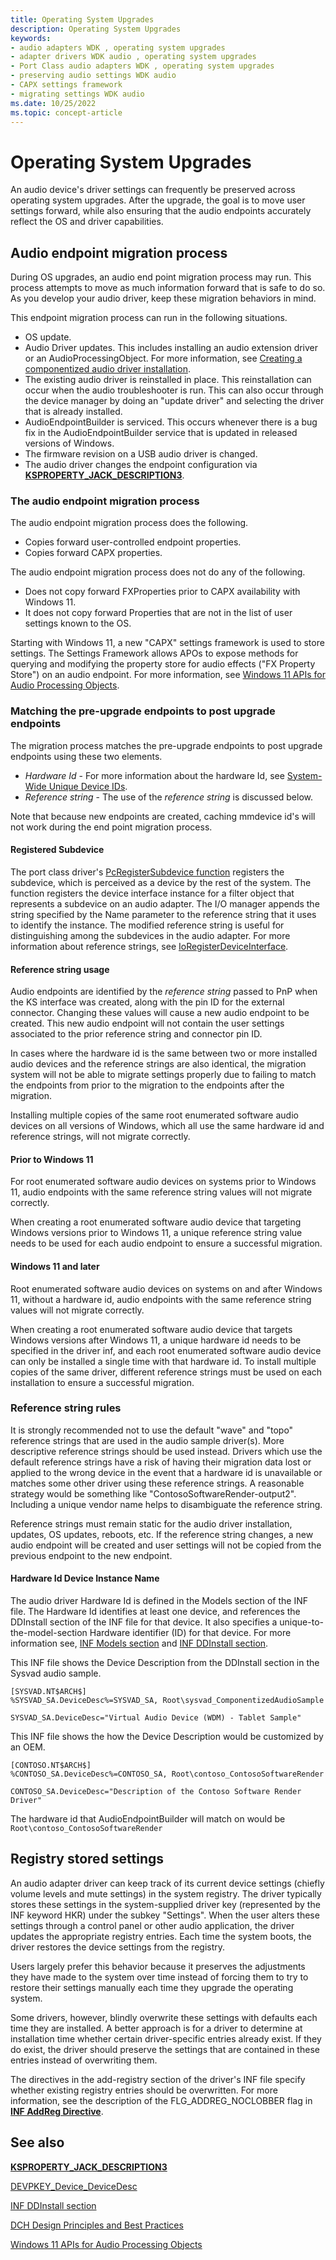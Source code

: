 ```yaml
---
title: Operating System Upgrades
description: Operating System Upgrades
keywords:
- audio adapters WDK , operating system upgrades
- adapter drivers WDK audio , operating system upgrades
- Port Class audio adapters WDK , operating system upgrades
- preserving audio settings WDK audio
- CAPX settings framework
- migrating settings WDK audio
ms.date: 10/25/2022
ms.topic: concept-article
---
```


# Operating System Upgrades

An audio device's driver settings can frequently be preserved across operating system upgrades. After the upgrade, the goal is to move user settings forward, while also ensuring that the audio endpoints accurately reflect the OS and driver capabilities.

## Audio endpoint migration process

During OS upgrades, an audio end point migration process may run. This process attempts to move as much information forward that is safe to do so. As you develop your audio driver, keep these migration behaviors in mind.

This endpoint migration process can run in the following situations.

- OS update.
- Audio Driver updates. This includes installing an audio extension driver or an AudioProcessingObject. For more information, see [Creating a componentized audio driver installation](audio-universal-drivers.md#creating-a-componentized-audio-driver-installation).
- The existing audio driver is reinstalled in place. This reinstallation can occur when the audio troubleshooter is run. This can also occur through the device manager by doing an "update driver" and selecting the driver that is already installed.
- AudioEndpointBuilder is serviced. This occurs whenever there is a bug fix in the AudioEndpointBuilder service that is updated in released versions of Windows.
- The firmware revision on a USB audio driver is changed.
- The audio driver changes the endpoint configuration via [**KSPROPERTY_JACK_DESCRIPTION3**](ksproperty-jack-description3.md).

### The audio endpoint migration process

The audio endpoint migration process does the following.

- Copies forward user-controlled endpoint properties.
- Copies forward CAPX properties.

The audio endpoint migration process does not do any of the following.

- Does not copy forward FXProperties prior to CAPX availability with Windows 11.
- It does not copy forward Properties that are not in the list of user settings known to the OS.

Starting with Windows 11, a new "CAPX" settings framework is used to store settings. The Settings Framework allows APOs to expose methods for querying and modifying the property store for audio effects ("FX Property Store") on an audio endpoint. For more information, see [Windows 11 APIs for Audio Processing Objects](windows-11-apis-for-audio-processing-objects.md).

### Matching the pre-upgrade endpoints to post upgrade endpoints

The migration process matches the pre-upgrade endpoints to post upgrade endpoints using these two elements.

- *Hardware Id* - For more information about the hardware Id, see [System-Wide Unique Device IDs](system-wide-unique-device-ids.md).
- *Reference string* - The use of the *reference string* is discussed below.

Note that because new endpoints are created, caching mmdevice id's will not work during the end point migration process.

#### Registered Subdevice

The port class driver's [PcRegisterSubdevice function](/windows-hardware/drivers/ddi/portcls/nf-portcls-pcregistersubdevice) registers the subdevice, which is perceived as a device by the rest of the system.  The function registers the device interface instance for a filter object that represents a subdevice on an audio adapter. The I/O manager appends the string specified by the Name parameter to the reference string that it uses to identify the instance. The modified reference string is useful for distinguishing among the subdevices in the audio adapter. For more information about reference strings, see [IoRegisterDeviceInterface](/windows-hardware/drivers/ddi/wdm/nf-wdm-ioregisterdeviceinterface).

#### Reference string usage

Audio endpoints are identified by the *reference string* passed to PnP when the KS interface was created, along with the pin ID for the external connector. Changing these values will cause a new audio endpoint to be created. This new audio endpoint will not contain the user settings associated to the prior reference string and connector pin ID.

In cases where the hardware id is the same between two or more installed audio devices and the reference strings are also identical, the migration system will not be able to migrate settings properly due to failing to match the endpoints from prior to the migration to the endpoints after the migration.

Installing multiple copies of the same root enumerated software audio devices on all versions of Windows, which all use the same hardware id and reference strings, will not migrate correctly.

#### Prior to Windows 11

For root enumerated software audio devices on systems prior to Windows 11, audio endpoints with the same reference string values will not migrate correctly.

When creating a root enumerated software audio device that targeting Windows versions prior to Windows 11, a unique reference string value needs to be used for each audio endpoint to ensure a successful migration.

#### Windows 11 and later

Root enumerated software audio devices on systems on and after Windows 11, without a hardware id, audio endpoints with the same reference string values will not migrate correctly.

When creating a root enumerated software audio device that targets Windows versions after Windows 11, a unique hardware id needs to be specified in the driver inf, and each root enumerated software audio device can only be installed a single time with that hardware id. To install multiple copies of the same driver, different reference strings must be used on each installation to ensure a successful migration.

### Reference string rules

It is strongly recommended not to use the default "wave" and "topo" reference strings that are used in the audio sample driver(s). More descriptive reference strings should be used instead. Drivers which use the default reference strings have a risk of having their migration data lost or applied to the wrong device in the event that a hardware id is unavailable or matches some other driver using these reference strings. A reasonable strategy would be something like "ContosoSoftwareRender-output2". Including a unique vendor name helps to disambiguate the reference string.

Reference strings must remain static for the audio driver installation, updates, OS updates, reboots, etc. If the reference string changes, a new audio endpoint will be created and user settings will not be copied from the previous endpoint to the new endpoint.

#### Hardware Id Device Instance Name  

The audio driver Hardware Id is defined in the Models section of the INF file. The Hardware Id identifies at least one device, and references the DDInstall section of the INF file for that device. It also specifies a unique-to-the-model-section Hardware identifier (ID) for that device. For more information see, [INF Models section](../install/inf-models-section.md) and [INF DDInstall section](../install/inf-ddinstall-section.md).

This INF file shows the Device Description from the DDInstall section in the Sysvad audio sample.

```inf
[SYSVAD.NT$ARCH$]
%SYSVAD_SA.DeviceDesc%=SYSVAD_SA, Root\sysvad_ComponentizedAudioSample

SYSVAD_SA.DeviceDesc="Virtual Audio Device (WDM) - Tablet Sample"
```

This INF file shows the how the Device Description would be customized by an OEM.

```inf
[CONTOSO.NT$ARCH$]
%CONTOSO_SA.DeviceDesc%=CONTOSO_SA, Root\contoso_ContosoSoftwareRender

CONTOSO_SA.DeviceDesc="Description of the Contoso Software Render Driver"
```

The hardware id that AudioEndpointBuilder will match on would be `Root\contoso_ContosoSoftwareRender`

## Registry stored settings

An audio adapter driver can keep track of its current device settings (chiefly volume levels and mute settings) in the system registry. The driver typically stores these settings in the system-supplied driver key (represented by the INF keyword HKR) under the subkey "Settings". When the user alters these settings through a control panel or other audio application, the driver updates the appropriate registry entries. Each time the system boots, the driver restores the device settings from the registry.

Users largely prefer this behavior because it preserves the adjustments they have made to the system over time instead of forcing them to try to restore their settings manually each time they upgrade the operating system.

Some drivers, however, blindly overwrite these settings with defaults each time they are installed. A better approach is for a driver to determine at installation time whether certain driver-specific entries already exist. If they do exist, the driver should preserve the settings that are contained in these entries instead of overwriting them.

The directives in the add-registry section of the driver's INF file specify whether existing registry entries should be overwritten. For more information, see the description of the FLG\_ADDREG\_NOCLOBBER flag in [**INF AddReg Directive**](../install/inf-addreg-directive.md).

## See also

[**KSPROPERTY_JACK_DESCRIPTION3**](ksproperty-jack-description3.md)

[DEVPKEY_Device_DeviceDesc](../install/devpkey-device-devicedesc.md)

[INF DDInstall section](../install/inf-ddinstall-section.md)

[DCH Design Principles and Best Practices](../develop/dch-principles-best-practices.md)

[Windows 11 APIs for Audio Processing Objects](windows-11-apis-for-audio-processing-objects.md)

